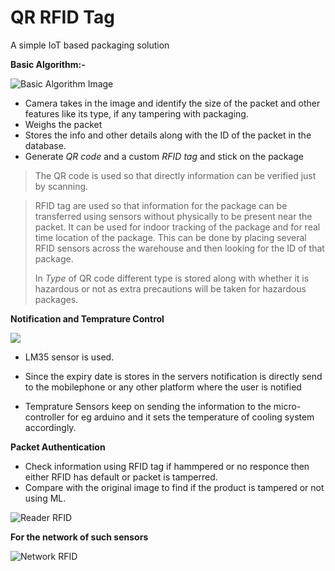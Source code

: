 # QR RFID Tag

A simple IoT based packaging solution

**Basic Algorithm:-**

![Basic Algorithm Image](https://i.imgur.com/zzq8xef.png)

*	Camera takes in the image and identify the size of the packet and other features like its type, if any tampering with packaging.
*	Weighs the packet
*	Stores the info and other details along with the ID of the packet in the database.
*	Generate *QR code* and a custom *RFID tag* and stick on the package

> The QR code is used so that directly information can be verified just by scanning.

> RFID tag are used so that information for the package can be transferred using sensors without physically to be present near the packet. It can be used for indoor tracking of the package and for real time location of the package. This can be done by placing several RFID sensors across the warehouse and then looking for the ID of that package.
>
> In *Type* of QR code different type is stored along with whether it is hazardous or not as extra precautions will be taken for hazardous packages.

**Notification and Temprature Control**

![](https://imgur.com/L3Wcrj3.jpg)

* LM35 sensor is used.

* Since the expiry date is stores in the servers notification is directly send to the mobilephone or any other platform where the user is notified
* Temprature Sensors keep on sending the information to the micro-controller for eg arduino and it sets the temperature of cooling system accordingly.


**Packet Authentication**

* Check information using RFID tag if hammpered or no responce then either RFID has default or packet is tamperred.
* Compare with the original image to find if the product is tampered or not using ML.

![Reader RFID](https://imgur.com/G38B6VJ.jpg)


**For the network of such sensors**

![Network RFID](https://imgur.com/4d584yP.jpg)
